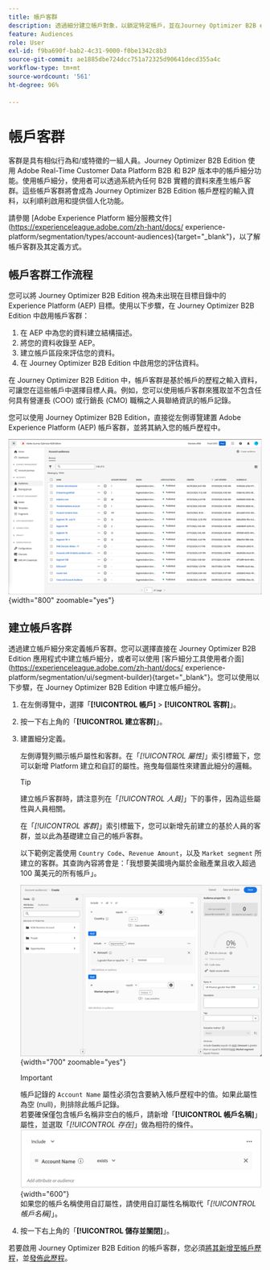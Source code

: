 ```yaml
---
title: 帳戶客群
description: 透過細分建立帳戶對象，以鎖定特定帳戶，並在Journey Optimizer B2B edition中啟用個人化的帳戶型歷程。
feature: Audiences
role: User
exl-id: f9ba690f-bab2-4c31-9000-f0be1342c8b3
source-git-commit: ae1885dbe724dcc751a72325d90641decd355a4c
workflow-type: tm+mt
source-wordcount: '561'
ht-degree: 96%

---
```


# 帳戶客群

客群是具有相似行為和/或特徵的一組人員。Journey Optimizer B2B Edition 使用 Adobe Real-Time Customer Data Platform B2B 和 B2P 版本中的帳戶細分功能。使用帳戶細分，使用者可以透過系統內任何 B2B 實體的資料來產生帳戶客群。這些帳戶客群將會成為 Journey Optimizer B2B Edition 帳戶歷程的輸入資料，以利順利啟用和提供個人化功能。

請參閱 [Adobe Experience Platform 細分服務文件](https://experienceleague.adobe.com/zh-hant/docs/ experience-platform/segmentation/types/account-audiences){target="_blank"}，以了解帳戶客群及其定義方式。

## 帳戶客群工作流程

您可以將 Journey Optimizer B2B Edition 視為未出現在目標目錄中的 Experience Platform (AEP) 目標。使用以下步驟，在 Journey Optimizer B2B Edition 中啟用帳戶客群：

1. 在 AEP 中為您的資料建立結構描述。
1. 將您的資料收錄至 AEP。
1. 建立帳戶區段來評估您的資料。
1. 在 Journey Optimizer B2B Edition 中啟用您的評估資料。

在 Journey Optimizer B2B Edition 中，帳戶客群是基於帳戶的歷程之輸入資料，可讓您在這些帳戶中選擇目標人員。例如，您可以使用帳戶客群來獲取並不包含任何具有營運長 (COO) 或行銷長 (CMO) 職稱之人員聯絡資訊的帳戶記錄。

您可以使用 Journey Optimizer B2B Edition，直接從左側導覽建置 Adobe Experience Platform (AEP) 帳戶客群，並將其納入您的帳戶歷程中。

![存取帳戶客群](./assets/account-audiences-browse.png){width="800" zoomable="yes"}

## 建立帳戶客群

透過建立帳戶細分來定義帳戶客群。您可以選擇直接在 Journey Optimizer B2B Edition 應用程式中建立帳戶細分，或者可以使用 [客戶細分工具使用者介面](https://experienceleague.adobe.com/zh-hant/docs/ experience-platform/segmentation/ui/segment-builder){target="_blank"}。您可以使用以下步驟，在 Journey Optimizer B2B Edition 中建立帳戶細分。

1. 在左側導覽中，選擇「**[!UICONTROL 帳戶]** > **[!UICONTROL 客群]**」。

1. 按一下右上角的「**[!UICONTROL 建立客群]**」。

1. 建置細分定義。

   左側導覽列顯示帳戶屬性和客群。在「_[!UICONTROL 屬性]_」索引標籤下，您可以新增 Platform 建立和自訂的屬性。拖曳每個屬性來建置此細分的邏輯。

   >[!TIP]
   >
   >建立帳戶客群時，請注意列在「_[!UICONTROL 人員]_」下的事件，因為這些屬性與人員相關。<br/>
   >
   >在「_[!UICONTROL 客群]_」索引標籤下，您可以新增先前建立的基於人員的客群，並以此為基礎建立自己的帳戶客群。

   以下範例定義使用 `Country Code`、`Revenue Amount`，以及 `Market segment` 所建立的客群。其查詢內容將會是：「我想要美國境內屬於金融產業且收入超過 100 萬美元的所有帳戶」。

   ![帳戶客群細分工具範例](./assets/audience-segment-builder-US-finance-1M.png){width="700" zoomable="yes"}
   <br/>

   >[!IMPORTANT]
   >
   >帳戶記錄的 `Account Name` 屬性必須包含要納入帳戶歷程中的值。如果此屬性為空 (null)，則排除此帳戶記錄。<br/>
   >若要確保僅包含帳戶名稱非空白的帳戶，請新增「**[!UICONTROL 帳戶名稱]**」屬性，並選取「_[!UICONTROL 存在]_」做為相符的條件。<br/>
   >![存在帳戶名稱屬性](./assets/audience-segment-builder-account-name-exists.png){width="600"}
   ><br/>如果您的帳戶名稱使用自訂屬性，請使用自訂屬性名稱取代「_[!UICONTROL 帳戶名稱]_」。

1. 按一下右上角的「**[!UICONTROL 儲存並關閉]**」。

若要啟用 Journey Optimizer B2B Edition 的帳戶客群，您必須[將其新增至帳戶歷程](../journeys/journey-overview.md#add-the-account-audience-for-your-journey)，並[發佈此歷程](../journeys/journey-overview.md)。
